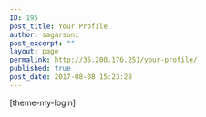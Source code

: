 ```yaml
---
ID: 195
post_title: Your Profile
author: sagarsoni
post_excerpt: ""
layout: page
permalink: http://35.200.176.251/your-profile/
published: true
post_date: 2017-08-08 15:23:28
---
```

[theme-my-login]
